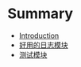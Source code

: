 # Summary

* [Introduction](README.md)
* [好用的日志模块](Chapter1/logger.md)
* [测试模块](Chapter1/test2.md)

